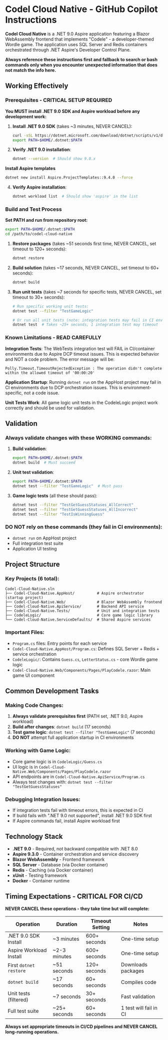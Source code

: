 # Codel Cloud Native - GitHub Copilot Instructions

**Codel Cloud Native** is a .NET 9.0 Aspire application featuring a Blazor WebAssembly frontend that implements "Codele" - a developer-themed Wordle game. The application uses SQL Server and Redis containers orchestrated through .NET Aspire's Developer Control Plane.

**Always reference these instructions first and fallback to search or bash commands only when you encounter unexpected information that does not match the info here.**

## Working Effectively

### Prerequisites - CRITICAL SETUP REQUIRED
**You MUST install .NET 9.0 SDK and Aspire workload before any development work:**

1. **Install .NET 9.0 SDK** (takes ~3 minutes, NEVER CANCEL):
   ```bash
   curl -sSL https://dotnet.microsoft.com/download/dotnet/scripts/v1/dotnet-install.sh | bash -s -- --channel 9.0 --install-dir ~/.dotnet
   export PATH=$HOME/.dotnet:$PATH
   ```
   
2. **Verify .NET 9.0 installation**:
   ```bash
   dotnet --version  # Should show 9.0.x
   ```

**Install Aspire templates**
   ```bash
dotnet new install Aspire.ProjectTemplates::9.4.0 --force
   ```

4. **Verify Aspire installation**:
   ```bash
   dotnet workload list  # Should show 'aspire' in the list
   ```

### Build and Test Process
**Set PATH and run from repository root:**
```bash
export PATH=$HOME/.dotnet:$PATH
cd /path/to/codel-cloud-native
```

1. **Restore packages** (takes ~51 seconds first time, NEVER CANCEL, set timeout to 120+ seconds):
   ```bash
   dotnet restore
   ```

2. **Build solution** (takes ~17 seconds, NEVER CANCEL, set timeout to 60+ seconds):
   ```bash
   dotnet build
   ```

3. **Run unit tests** (takes ~7 seconds for specific tests, NEVER CANCEL, set timeout to 30+ seconds):
   ```bash
   # Run specific working unit tests:
   dotnet test --filter "TestGameLogic"
   
   # Or run all unit tests (note: integration tests may fail in CI environments):
   dotnet test  # Takes ~25+ seconds, 1 integration test may timeout
   ```

### Known Limitations - READ CAREFULLY

**Integration Tests**: The WebTests integration test will FAIL in CI/container environments due to Aspire DCP timeout issues. This is expected behavior and NOT a code problem. The error message will be:
```
Polly.Timeout.TimeoutRejectedException : The operation didn't complete within the allowed timeout of '00:00:20'
```

**Application Startup**: Running `dotnet run` on the AppHost project may fail in CI environments due to DCP orchestration issues. This is environment-specific, not a code issue.

**Unit Tests Work**: All game logic unit tests in the CodeleLogic project work correctly and should be used for validation.

## Validation

### Always validate changes with these WORKING commands:
1. **Build validation**:
   ```bash
   export PATH=$HOME/.dotnet:$PATH
   dotnet build  # Must succeed
   ```

2. **Unit test validation**:
   ```bash
   export PATH=$HOME/.dotnet:$PATH
   dotnet test --filter "TestGameLogic"  # Must pass
   ```

3. **Game logic tests** (all these should pass):
   ```bash
   dotnet test --filter "TestGetGuessStatuses_AllCorrect"
   dotnet test --filter "TestGetGuessStatuses_AllIncorrect" 
   dotnet test --filter "TestIsWinningGuess"
   ```

### DO NOT rely on these commands (they fail in CI environments):
- `dotnet run` on AppHost project
- Full integration test suite
- Application UI testing

## Project Structure

### Key Projects (6 total):
```
Codel-Cloud-Native.sln
├── Codel-Cloud-Native.AppHost/          # Aspire orchestrator (startup project)
├── Codel-Cloud-Native.Web/              # Blazor WebAssembly frontend  
├── Codel-Cloud-Native.ApiService/       # Backend API service
├── Codel-Cloud-Native.Tests/            # Unit and integration tests
├── CodeleLogic/                         # Core game logic library
└── Codel-Cloud-Native.ServiceDefaults/  # Shared Aspire services
```

### Important Files:
- `Program.cs` files: Entry points for each service
- `Codel-Cloud-Native.AppHost/Program.cs`: Defines SQL Server + Redis + service orchestration
- `CodeleLogic/`: Contains `Guess.cs`, `LetterStatus.cs` - core Wordle game logic
- `Codel-Cloud-Native.Web/Components/Pages/PlayCodele.razor`: Main game UI component

## Common Development Tasks

### Making Code Changes:
1. **Always validate prerequisites first** (PATH set, .NET 9.0, Aspire workload)
2. **Build after changes**: `dotnet build` (17 seconds)
3. **Test game logic**: `dotnet test --filter "TestGameLogic"` (7 seconds)
4. **DO NOT** attempt full application startup in CI environments

### Working with Game Logic:
- Core game logic is in `CodeleLogic/Guess.cs`
- UI logic is in `Codel-Cloud-Native.Web/Components/Pages/PlayCodele.razor`
- API endpoints are in `Codel-Cloud-Native.ApiService/Program.cs`
- Always test changes with: `dotnet test --filter "TestGetGuessStatuses"`

### Debugging Integration Issues:
- If integration tests fail with timeout errors, this is expected in CI
- If build fails with ".NET 9.0 not supported", install .NET 9.0 SDK first
- If Aspire commands fail, install Aspire workload first

## Technology Stack
- **.NET 9.0** - Required, not backward compatible with .NET 8.0
- **Aspire 9.3.0** - Container orchestration and service discovery
- **Blazor WebAssembly** - Frontend framework
- **SQL Server** - Database (via Docker container)
- **Redis** - Caching (via Docker container)
- **xUnit** - Testing framework
- **Docker** - Container runtime

## Timing Expectations - CRITICAL FOR CI/CD

**NEVER CANCEL these operations - they take time but will complete:**

| Operation | Duration | Timeout Setting | Notes |
|-----------|----------|----------------|-------|
| .NET 9.0 SDK Install | ~3 minutes | 600+ seconds | One-time setup |
| Aspire Workload Install | ~2-3 minutes | 600+ seconds | One-time setup |
| First `dotnet restore` | ~51 seconds | 120+ seconds | Downloads packages |
| `dotnet build` | ~17 seconds | 60+ seconds | Compiles code |
| Unit tests (filtered) | ~7 seconds | 30+ seconds | Fast validation |
| Full test suite | ~25+ seconds | 60+ seconds | 1 test will fail in CI |

**Always set appropriate timeouts in CI/CD pipelines and NEVER CANCEL long-running operations.**